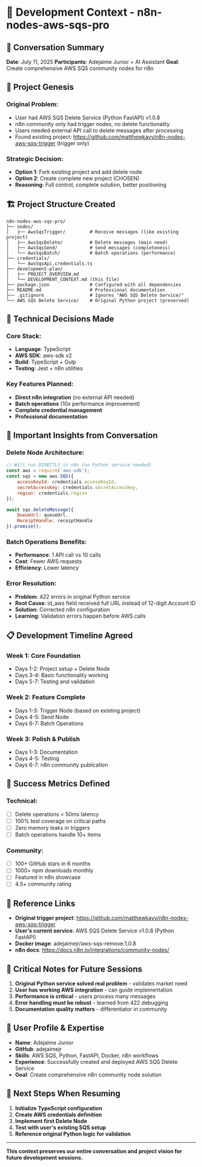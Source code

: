 # 🧠 Development Context - n8n-nodes-aws-sqs-pro

## 📝 Conversation Summary

**Date**: July 11, 2025
**Participants**: Adejaime Junior + AI Assistant
**Goal**: Create comprehensive AWS SQS community nodes for n8n

## 🎯 Project Genesis

### Original Problem:
- User had AWS SQS Delete Service (Python FastAPI) v1.0.8
- n8n community only had trigger nodes, no delete functionality
- Users needed external API call to delete messages after processing
- Found existing project: https://github.com/matthewkayy/n8n-nodes-aws-sqs-trigger (trigger only)

### Strategic Decision:
- **Option 1**: Fork existing project and add delete node
- **Option 2**: Create complete new project (CHOSEN)
- **Reasoning**: Full control, complete solution, better positioning

## 🏗️ Project Structure Created

```
n8n-nodes-aws-sqs-pro/
├── nodes/
│   ├── AwsSqsTrigger/         # Receive messages (like existing project)
│   ├── AwsSqsDelete/          # Delete messages (main need)
│   ├── AwsSqsSend/            # Send messages (completeness)
│   └── AwsSqsBatch/           # Batch operations (performance)
├── credentials/
│   └── AwsSqsApi.credentials.ts
├── development-plan/
│   ├── PROJECT_OVERVIEW.md
│   └── DEVELOPMENT_CONTEXT.md (this file)
├── package.json               # Configured with all dependencies
├── README.md                  # Professional documentation
├── .gitignore                 # Ignores "AWS SQS Delete Service/"
└── AWS SQS Delete Service/    # Original Python project (preserved)
```

## 🔧 Technical Decisions Made

### Core Stack:
- **Language**: TypeScript
- **AWS SDK**: aws-sdk v2
- **Build**: TypeScript + Gulp
- **Testing**: Jest + n8n utilities

### Key Features Planned:
- **Direct n8n integration** (no external API needed)
- **Batch operations** (10x performance improvement)
- **Complete credential management**
- **Professional documentation**

## 💭 Important Insights from Conversation

### Delete Node Architecture:
```javascript
// Will run DIRECTLY in n8n (no Python service needed)
const aws = require('aws-sdk');
const sqs = new aws.SQS({
    accessKeyId: credentials.accessKeyId,
    secretAccessKey: credentials.secretAccessKey,
    region: credentials.region
});

await sqs.deleteMessage({
    QueueUrl: queueUrl,
    ReceiptHandle: receiptHandle
}).promise();
```

### Batch Operations Benefits:
- **Performance**: 1 API call vs 10 calls
- **Cost**: Fewer AWS requests
- **Efficiency**: Lower latency

### Error Resolution:
- **Problem**: 422 errors in original Python service
- **Root Cause**: id_aws field received full URL instead of 12-digit Account ID
- **Solution**: Corrected n8n configuration
- **Learning**: Validation errors happen before AWS calls

## 📋 Development Timeline Agreed

### Week 1: Core Foundation
- Days 1-2: Project setup + Delete Node
- Days 3-4: Basic functionality working
- Days 5-7: Testing and validation

### Week 2: Feature Complete
- Days 1-3: Trigger Node (based on existing project)
- Days 4-5: Send Node
- Days 6-7: Batch Operations

### Week 3: Polish & Publish
- Days 1-3: Documentation
- Days 4-5: Testing
- Days 6-7: n8n community publication

## 🎯 Success Metrics Defined

### Technical:
- [ ] Delete operations < 50ms latency
- [ ] 100% test coverage on critical paths
- [ ] Zero memory leaks in triggers
- [ ] Batch operations handle 10+ items

### Community:
- [ ] 100+ GitHub stars in 6 months
- [ ] 1000+ npm downloads monthly
- [ ] Featured in n8n showcase
- [ ] 4.5+ community rating

## 🔗 Reference Links

- **Original trigger project**: https://github.com/matthewkayy/n8n-nodes-aws-sqs-trigger
- **User's current service**: AWS SQS Delete Service v1.0.8 (Python FastAPI)
- **Docker image**: adejaimejr/aws-sqs-remove:1.0.8
- **n8n docs**: https://docs.n8n.io/integrations/community-nodes/

## 🚨 Critical Notes for Future Sessions

1. **Original Python service solved real problem** - validates market need
2. **User has working AWS integration** - can guide implementation
3. **Performance is critical** - users process many messages
4. **Error handling must be robust** - learned from 422 debugging
5. **Documentation quality matters** - differentiator in community

## 🎤 User Profile & Expertise

- **Name**: Adejaime Junior
- **GitHub**: adejaimejr
- **Skills**: AWS SQS, Python, FastAPI, Docker, n8n workflows
- **Experience**: Successfully created and deployed AWS SQS Delete Service
- **Goal**: Create comprehensive n8n community node solution

## 🔄 Next Steps When Resuming

1. **Initialize TypeScript configuration**
2. **Create AWS credentials definition**
3. **Implement first Delete Node**
4. **Test with user's existing SQS setup**
5. **Reference original Python logic for validation**

---
**This context preserves our entire conversation and project vision for future development sessions.**
